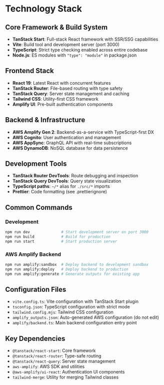 # Technology Stack

## Core Framework & Build System

- **TanStack Start**: Full-stack React framework with SSR/SSG capabilities
- **Vite**: Build tool and development server (port 3000)
- **TypeScript**: Strict type checking enabled across entire codebase
- **Node.js**: ES modules with `"type": "module"` in package.json

## Frontend Stack

- **React 19**: Latest React with concurrent features
- **TanStack Router**: File-based routing with type safety
- **TanStack Query**: Server state management and caching
- **Tailwind CSS**: Utility-first CSS framework
- **Amplify UI**: Pre-built authentication components

## Backend & Infrastructure

- **AWS Amplify Gen 2**: Backend-as-a-service with TypeScript-first DX
- **AWS Cognito**: User authentication and management
- **AWS AppSync**: GraphQL API with real-time subscriptions
- **AWS DynamoDB**: NoSQL database for data persistence

## Development Tools

- **TanStack Router DevTools**: Route debugging and inspection
- **TanStack Query DevTools**: Query state visualization
- **TypeScript paths**: `~/*` alias for `./src/*` imports
- **Prettier**: Code formatting (see .prettierignore)

## Common Commands

### Development
```bash
npm run dev              # Start development server on port 3000
npm run build            # Build for production
npm run start            # Start production server
```

### AWS Amplify Backend
```bash
npm run amplify:sandbox  # Deploy backend to development sandbox
npm run amplify:deploy   # Deploy backend to production
npm run amplify:generate # Generate outputs for existing app
```

## Configuration Files

- `vite.config.ts`: Vite configuration with TanStack Start plugin
- `tsconfig.json`: TypeScript configuration with strict mode
- `tailwind.config.mjs`: Tailwind CSS configuration
- `amplify_outputs.json`: Auto-generated AWS configuration (do not edit)
- `amplify/backend.ts`: Main backend configuration entry point

## Key Dependencies

- `@tanstack/react-start`: Core framework
- `@tanstack/react-router`: Type-safe routing
- `@tanstack/react-query`: Server state management
- `aws-amplify`: AWS SDK and utilities
- `@aws-amplify/ui-react`: Authentication UI components
- `tailwind-merge`: Utility for merging Tailwind classes